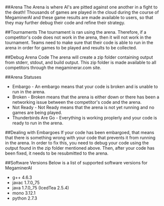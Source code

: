 ##Arena
The Arena is where AI's are pitted against one another in a fight to the death! Thousands of games are played in the cloud during the course of MegaminerAI and these game results are made available to users, so that they may further debug their code and refine their strategy.

##Tournaments
The tournament is ran using the arena. Therefore, if a competitor's code does not work in the arena, then it will not work in the tournament. Teams need to make sure that their code is able to run in the arena in order for games to be played and results to be collected.

##Debug Arena Code
The arena will create a zip folder containing output from stderr, stdout, and build output. 
This zip folder is made available to all competitors through the megaminerar.com site.

##Arena Statuses
- Embargo - An embargo means that your code is broken and is unable to run in the arena.
- Broken - Broken means that the arena is either down or there has been a networking issue between the competitor's code and the arena.
- Not Ready - Not Ready means that the arena is not yet running and no games are being played.
- Thunderbirds Are Go - Everything is working proplerly and your code is ready to run in the arena.

##Dealing with Embargoes
If your code has been embargoed, that means that there is something wrong with your code that prevents it from running in the arena.
In order to fix this, you need to debug your code using the output found in the zip folder mentioned above.
Then, after your code has been fixed, it needs to be resubmitted to the arena.

##Software Versions
Below is a list of supported software versions for MegaminerAI
- g++ 4.6.3
- javac 1.7.0_75
- java 1.7.0_75 (IcedTea 2.5.4)
- mono 3.12.1
- python 2.7.3 
